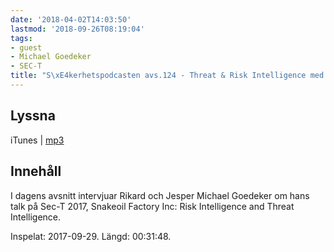 ```yaml
---
date: '2018-04-02T14:03:50'
lastmod: '2018-09-26T08:19:04'
tags:
- guest
- Michael Goedeker
- SEC-T
title: "S\xE4kerhetspodcasten avs.124 - Threat & Risk Intelligence med Michael Goedeker"
---
```

## Lyssna

iTunes \| [mp3](http://traffic.libsyn.com/sakerhetspodcasten/SEC-T_2017_Michael_Goedeker.mp3)

## Innehåll

I dagens avsnitt intervjuar Rikard och Jesper Michael Goedeker om hans talk på Sec-T
2017, Snakeoil Factory Inc: Risk Intelligence and Threat Intelligence.

Inspelat: 2017-09-29. Längd: 00:31:48.
